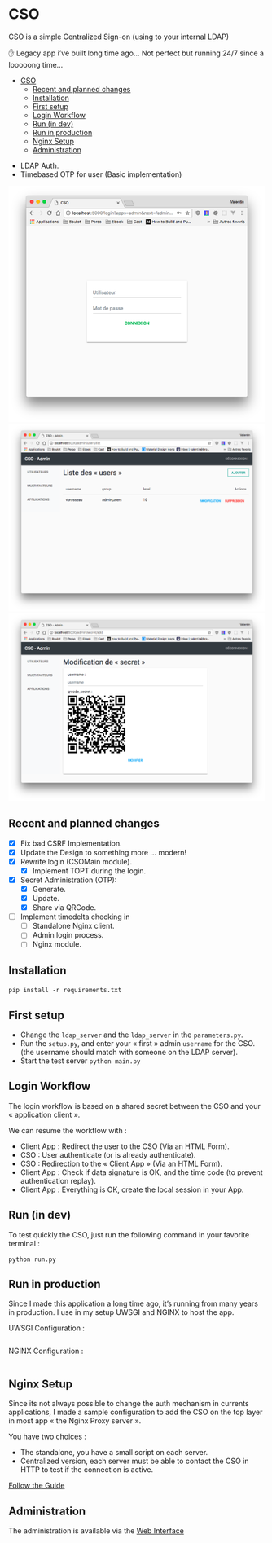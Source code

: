 # CSO

CSO is a simple Centralized Sign-on (using to your internal LDAP)

✋ Legacy app i’ve built long time ago… Not perfect but running 24/7 since a looooong time…

<!-- TOC -->

- [CSO](#cso)
    - [Recent and planned changes](#recent-and-planned-changes)
    - [Installation](#installation)
    - [First setup](#first-setup)
    - [Login Workflow](#login-workflow)
    - [Run (in dev)](#run-in-dev)
    - [Run in production](#run-in-production)
    - [Nginx Setup](#nginx-setup)
    - [Administration](#administration)

<!-- /TOC -->

- LDAP Auth.
- Timebased OTP for user (Basic implementation)

![Login example](./static/images/home.png)
![User example](./static/images/users.png)
![Secret example](./static/images/secret.png)

## Recent and planned changes

- [X] Fix bad CSRF Implementation.
- [X] Update the Design to something more … modern!
- [X] Rewrite login (CSOMain module).
  - [X] Implement TOPT during the login.
- [X] Secret Administration (OTP):
  - [X] Generate.
  - [X] Update.
  - [X] Share via QRCode.
- [ ] Implement timedelta checking in
  - [ ] Standalone Nginx client.
  - [ ] Admin login process.
  - [ ] Nginx module.

## Installation

```shell
pip install -r requirements.txt
```

## First setup

- Change the ```ldap_server``` and the ```ldap_server``` in the ```parameters.py```.
- Run the ```setup.py```, and enter your « first » admin ```username``` for the CSO. (the username should match with someone on the LDAP server).
- Start the test server ```python main.py```

## Login Workflow

The login workflow is based on a shared secret between the CSO and your « application client ».

We can resume the workflow with :

- Client App : Redirect the user to the CSO (Via an HTML Form).
- CSO : User authenticate (or is already authenticate).
- CSO : Redirection to the « Client App » (Via an HTML Form).
- Client App : Check if data signature is OK, and the time code (to prevent authentication replay).
- Client App : Everything is OK, create the local session in your App.

## Run (in dev)

To test quickly the CSO, just run the following command in your favorite terminal :

```shell
python run.py
```

## Run in production

Since I made this application a long time ago, it’s running from many years in production. I use in my setup UWSGI and NGINX to host the app.

UWSGI Configuration :

```
```

NGINX Configuration :

```
```

## Nginx Setup

Since its not always possible to change the auth mechanism in currents applications, I made a sample configuration to add the CSO on the top layer in most app « the Nginx Proxy server ».

You have two choices :

- The standalone, you have a small script on each server.
- Centralized version, each server must be able to contact the CSO in HTTP to test if the connection is active.

[Follow the Guide](./nginx_auth_request/)

## Administration

The administration is available via the [Web Interface](http://localhost:5000/admin)
